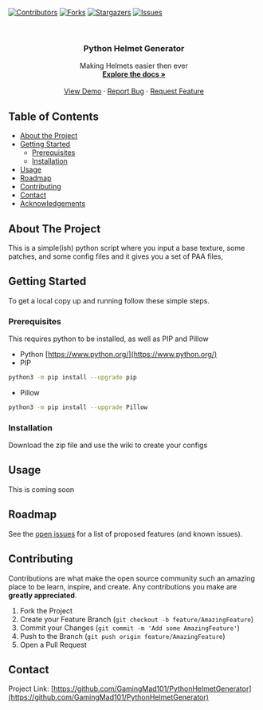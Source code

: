<!-- Readme modified from the one available at (https://github.com/othneildrew/Best-README-Template/) -->
[![Contributors][contributors-shield]][contributors-url]
[![Forks][forks-shield]][forks-url]
[![Stargazers][stars-shield]][stars-url]
[![Issues][issues-shield]][issues-url]

<br />
<p align="center">
  <h3 align="center">Python Helmet Generator</h3>
  <p align="center">
      Making Helmets easier then ever
    <br />
    <a href="https://github.com/GamingMad101/PythonHelmetGenerator"><strong>Explore the docs »</strong></a>
    <br />
    <br />
    <a href="https://github.com/GamingMad101/PythonHelmetGenerator">View Demo</a>
    ·
    <a href="https://github.com/GamingMad101/PythonHelmetGenerator/issues">Report Bug</a>
    ·
    <a href="https://github.com/GamingMad101/PythonHelmetGenerator/issues">Request Feature</a>
  </p>
</p>

## Table of Contents

* [About the Project](#about-the-project)
* [Getting Started](#getting-started)
  * [Prerequisites](#prerequisites)
  * [Installation](#installation)
* [Usage](#usage)
* [Roadmap](#roadmap)
* [Contributing](#contributing)
* [Contact](#contact)
* [Acknowledgements](#acknowledgements)

## About The Project

This is a simple(ish) python script where you input a base texture, some patches, and some config files and it gives you a set of PAA files,

## Getting Started

To get a local copy up and running follow these simple steps.

### Prerequisites

This requires python to be installed, as well as PIP and Pillow
* Python
[https://www.python.org/](https://www.python.org/)
* PIP
```sh
python3 -m pip install --upgrade pip
```
* Pillow
```sh
python3 -m pip install --upgrade Pillow
```

### Installation

Download the zip file and use the wiki to create your configs

## Usage

This is coming soon

## Roadmap

See the [open issues](https://github.com/GamingMad101/PythonHelmetGenerator/issues) for a list of proposed features (and known issues).

## Contributing

Contributions are what make the open source community such an amazing place to be learn, inspire, and create. Any contributions you make are **greatly appreciated**.

1. Fork the Project
2. Create your Feature Branch (`git checkout -b feature/AmazingFeature`)
3. Commit your Changes (`git commit -m 'Add some AmazingFeature'`)
4. Push to the Branch (`git push origin feature/AmazingFeature`)
5. Open a Pull Request

## Contact

Project Link: [https://github.com/GamingMad101/PythonHelmetGenerator](https://github.com/GamingMad101/PythonHelmetGenerator)

<!-- MARKDOWN LINKS & IMAGES -->
<!-- https://www.markdownguide.org/basic-syntax/#reference-style-links -->
[contributors-shield]: https://img.shields.io/github/contributors/GamingMad101/PythonHelmetGenerator.svg?style=flat-square
[contributors-url]: https://github.com/GamingMad101/PythonHelmetGenerator/graphs/contributors
[forks-shield]: https://img.shields.io/github/forks/GamingMad101/PythonHelmetGenerator.svg?style=flat-square
[forks-url]: https://github.com/GamingMad101/PythonHelmetGenerator/network/members
[stars-shield]: https://img.shields.io/github/stars/GamingMad101/PythonHelmetGenerator.svg?style=flat-square
[stars-url]: https://github.com/GamingMad101/PythonHelmetGenerator/stargazers
[issues-shield]: https://img.shields.io/github/issues/GamingMad101/PythonHelmetGenerator.svg?style=flat-square
[issues-url]: https://github.com/GamingMad101/PythonHelmetGenerator/issues
